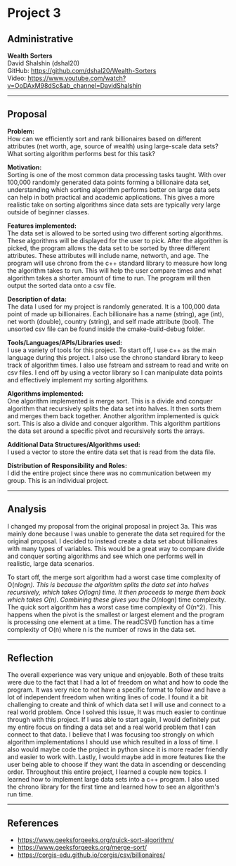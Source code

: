 # Project 3

## Administrative  
**Wealth Sorters**  
David Shalshin (dshal20)  
GitHub: https://github.com/dshal20/Wealth-Sorters  
Video: https://www.youtube.com/watch?v=OoDAxM98dSc&ab_channel=DavidShalshin  

---

## Proposal

**Problem:**  
How can we efficiently sort and rank billionaires based on different attributes (net worth, age, source of wealth) using large-scale data sets? What sorting algorithm performs best for this task?

**Motivation:**  
Sorting is one of the most common data processing tasks taught. With over 100,000 randomly generated data points forming a billionaire data set, understanding which sorting algorithm performs better on large data sets can help in both practical and academic applications. This gives a more realistic take on sorting algorithms since data sets are typically very large outside of beginner classes.

**Features implemented:**  
The data set is allowed to be sorted using two different sorting algorithms. These algorithms will be displayed for the user to pick. After the algorithm is picked, the program allows the data set to be sorted by three different attributes. These attributes will include name, networth, and age. The program will use chrono from the c++ standard library to measure how long the algorithm takes to run. This will help the user compare times and what algorithm takes a shorter amount of time to run. The program will then output the sorted data onto a csv file.

**Description of data:**  
The data I used for my project is randomly generated. It is a 100,000 data point of made up billionaires. Each billionaire has a name (string), age (int), net worth (double), country (string), and self made attribute (bool). The unsorted csv file can be found inside the cmake-build-debug folder.

**Tools/Languages/APIs/Libraries used:**  
I use a variety of tools for this project. To start off, I use c++ as the main language during this project. I also use the chrono standard library to keep track of algorithm times. I also use fstream and sstream to read and write on csv files. I end off by using a vector library so I can manipulate data points and effectively implement my sorting algorithms.

**Algorithms implemented:**  
One algorithm implemented is merge sort. This is a divide and conquer algorithm that recursively splits the data set into halves. It then sorts them and merges them back together. Another algorithm implemented is quick sort. This is also a divide and conquer algorithm. This algorithm partitions the data set around a specific pivot and recursively sorts the arrays.

**Additional Data Structures/Algorithms used:**  
I used a vector to store the entire data set that is read from the data file.

**Distribution of Responsibility and Roles:**  
I did the entire project since there was no communication between my group. This is an individual project.

---

## Analysis

I changed my proposal from the original proposal in project 3a. This was mainly done because I was unable to generate the data set required for the original proposal. I decided to instead create a data set about billionaires with many types of variables. This would be a great way to compare divide and conquer sorting algorithms and see which one performs well in realistic, large data scenarios.

To start off, the merge sort algorithm had a worst case time complexity of O(n*logn). This is because the algorithm splits the data set into halves recursively, which takes O(logn) time. It then proceeds to merge them back which takes O(n). Combining these gives you the O(n*logn) time complexity. The quick sort algorithm has a worst case time complexity of O(n^2). This happens when the pivot is the smallest or largest element and the program is processing one element at a time. The readCSV() function has a time complexity of O(n) where n is the number of rows in the data set.

---

## Reflection

The overall experience was very unique and enjoyable. Both of these traits were due to the fact that I had a lot of freedom on what and how to code the program. It was very nice to not have a specific format to follow and have a lot of independent freedom when writing lines of code. I found it a bit challenging to create and think of which data set I will use and connect to a real world problem. Once I solved this issue, It was much easier to continue through with this project. If I was able to start again, I would definitely put my entire focus on finding a data set and a real world problem that I can connect to that data. I believe that I was focusing too strongly on which algorithm implementations I should use which resulted in a loss of time. I also would maybe code the project in python since it is more reader friendly and easier to work with. Lastly, I would maybe add in more features like the user being able to choose if they want the data in ascending or descending order. Throughout this entire project, I learned a couple new topics. I learned how to implement large data sets into a c++ program. I also used the chrono library for the first time and learned how to see an algorithm's run time.

---

## References

- https://www.geeksforgeeks.org/quick-sort-algorithm/
- https://www.geeksforgeeks.org/merge-sort/
- https://corgis-edu.github.io/corgis/csv/billionaires/

